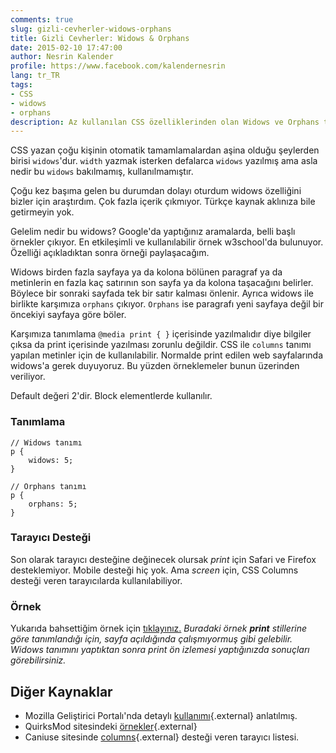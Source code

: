 ```yaml
---
comments: true
slug: gizli-cevherler-widows-orphans
title: Gizli Cevherler: Widows & Orphans
date: 2015-02-10 17:47:00
author: Nesrin Kalender
profile: https://www.facebook.com/kalendernesrin
lang: tr_TR
tags:
- CSS
- widows
- orphans
description: Az kullanılan CSS özelliklerinden olan Widows ve Orphans tanımları aslında ne işe yarıyor? İçeriğinizin, yazı bloklarının daha anlamlı parçalara bölünmesi için bu tanımları kullanabilirsiniz.
---
```

CSS yazan çoğu kişinin otomatik tamamlamalardan aşina olduğu şeylerden birisi `widows`'dur. `width` yazmak isterken defalarca `widows` yazılmış ama asla nedir bu `widows` bakılmamış, kullanılmamıştır. 

Çoğu kez başıma gelen bu durumdan dolayı oturdum widows özelliğini bizler için araştırdım. Çok fazla içerik çıkmıyor. Türkçe kaynak aklınıza bile getirmeyin yok. 

Gelelim nedir bu widows? Google'da yaptığınız aramalarda, belli başlı örnekler çıkıyor. En etkileşimli ve kullanılabilir örnek w3school'da bulunuyor. Özelliği açıkladıktan sonra örneği paylaşacağım.

Widows birden fazla sayfaya ya da kolona bölünen paragraf ya da metinlerin en fazla kaç satırının son sayfa ya da kolona taşacağını belirler. Böylece bir sonraki sayfada tek bir satır kalması önlenir. Ayrıca widows ile birlikte karşımıza `orphans` çıkıyor. `Orphans` ise paragrafı yeni sayfaya değil bir öncekiyi sayfaya göre böler.

Karşımıza tanımlama `@media print { }` içerisinde yazılmalıdır diye bilgiler çıksa da print içerisinde yazılması zorunlu değildir. CSS ile `columns` tanımı yapılan metinler için de kullanılabilir. Normalde print edilen web sayfalarında widows'a gerek duyuyoruz. Bu yüzden örneklemeler bunun üzerinden veriliyor. 

Default değeri 2'dir. Block elementlerde kullanılır.

### Tanımlama

``` {.language-css}
// Widows tanımı
p {
	widows: 5; 
}

// Orphans tanımı
p {
	orphans: 5;
}
```

### Tarayıcı Desteği
Son olarak tarayıcı desteğine değinecek olursak _print_ için Safari ve Firefox desteklemiyor. Mobile desteği hiç yok. Ama _screen_ için, CSS Columns desteği veren tarayıcılarda kullanılabiliyor.

### Örnek
Yukarıda bahsettiğim örnek için <a href="http://www.w3schools.com/jsref/tryjsref_style_widows.htm" target="_blank" rel="nofollow">tıklayınız.</a>
_Buradaki örnek __print__ stillerine göre tanımlandığı için, sayfa açıldığında çalışmıyormuş gibi gelebilir. Widows tanımını yaptıktan sonra print ön izlemesi yaptığınızda sonuçları görebilirsiniz._

## Diğer Kaynaklar
- Mozilla Geliştirici Portalı'nda detaylı [kullanımı](https://developer.mozilla.org/tr/docs/Web/CSS/widows){.external} anlatılmış.
- QuirksMod sitesindeki [örnekler](http://www.quirksmode.org/css/css2/widows.html){.external}
- Caniuse sitesinde [columns](http://caniuse.com/#search=columns){.external} desteği veren tarayıcı listesi.